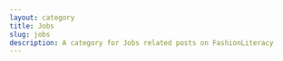 ```yaml
---
layout: category
title: Jobs
slug: jobs
description: A category for Jobs related posts on FashionLiteracy
---
```

